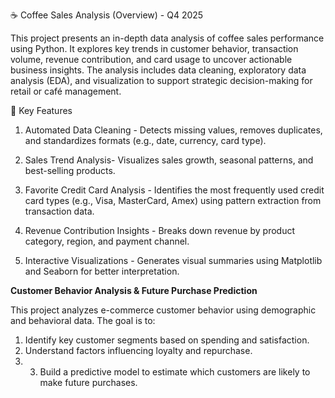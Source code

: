 ☕ Coffee Sales Analysis (Overview) - Q4 2025

This project presents an in-depth data analysis of coffee sales performance using Python.
It explores key trends in customer behavior, transaction volume, revenue contribution, and card usage to uncover actionable business insights.
The analysis includes data cleaning, exploratory data analysis (EDA), and visualization to support strategic decision-making for retail or café management.

🧩 Key Features

1. Automated Data Cleaning - Detects missing values, removes duplicates, and standardizes formats (e.g., date, currency, card type).

2. Sales Trend Analysis- Visualizes sales growth, seasonal patterns, and best-selling products.

3. Favorite Credit Card Analysis - Identifies the most frequently used credit card types (e.g., Visa, MasterCard, Amex) using pattern extraction from transaction data.

4. Revenue Contribution Insights - Breaks down revenue by product category, region, and payment channel.

5. Interactive Visualizations - Generates visual summaries using Matplotlib and Seaborn for better interpretation.


**Customer Behavior Analysis & Future Purchase Prediction**

This project analyzes e-commerce customer behavior using demographic and behavioral data.
The goal is to:
1. Identify key customer segments based on spending and satisfaction.
2. Understand factors influencing loyalty and repurchase.
3. 3. Build a predictive model to estimate which customers are likely to make future purchases.
